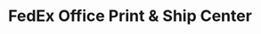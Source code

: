 ---
title: "FedEx Office Print & Ship Center"
url: /sioux-city/fedex-office-print-and-ship-center/
shop: shop
---